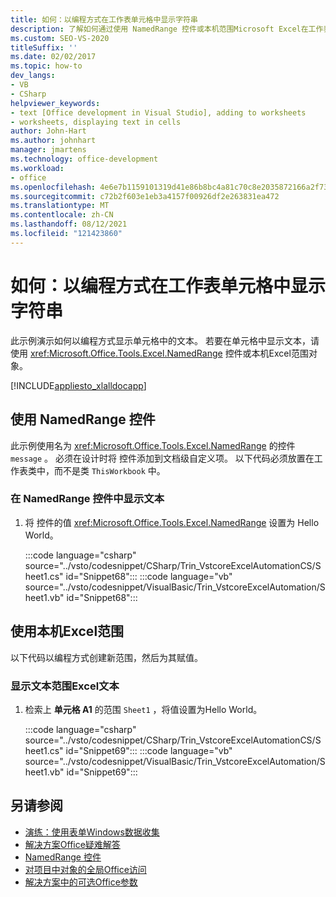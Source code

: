 ```yaml
---
title: 如何：以编程方式在工作表单元格中显示字符串
description: 了解如何通过使用 NamedRange 控件或本机范围Microsoft Excel在工作表单元格中以编程方式Excel字符串。
ms.custom: SEO-VS-2020
titleSuffix: ''
ms.date: 02/02/2017
ms.topic: how-to
dev_langs:
- VB
- CSharp
helpviewer_keywords:
- text [Office development in Visual Studio], adding to worksheets
- worksheets, displaying text in cells
author: John-Hart
ms.author: johnhart
manager: jmartens
ms.technology: office-development
ms.workload:
- office
ms.openlocfilehash: 4e6e7b1159101319d41e86b8bc4a81c70c8e2035872166a2f739e31dde64268c
ms.sourcegitcommit: c72b2f603e1eb3a4157f00926df2e263831ea472
ms.translationtype: MT
ms.contentlocale: zh-CN
ms.lasthandoff: 08/12/2021
ms.locfileid: "121423860"
---
```

# <a name="how-to-programmatically-display-a-string-in-a-worksheet-cell"></a>如何：以编程方式在工作表单元格中显示字符串
  此示例演示如何以编程方式显示单元格中的文本。 若要在单元格中显示文本，请使用 <xref:Microsoft.Office.Tools.Excel.NamedRange> 控件或本机Excel范围对象。

 [!INCLUDE[appliesto_xlalldocapp](../vsto/includes/appliesto-xlalldocapp-md.md)]

## <a name="use-a-namedrange-control"></a>使用 NamedRange 控件
 此示例使用名为 <xref:Microsoft.Office.Tools.Excel.NamedRange> 的控件 `message` 。 必须在设计时将 控件添加到文档级自定义项。 以下代码必须放置在工作表类中，而不是类 `ThisWorkbook` 中。

### <a name="to-display-text-in-a-namedrange-control"></a>在 NamedRange 控件中显示文本

1. 将 控件的值 <xref:Microsoft.Office.Tools.Excel.NamedRange> 设置为 Hello World。 

     :::code language="csharp" source="../vsto/codesnippet/CSharp/Trin_VstcoreExcelAutomationCS/Sheet1.cs" id="Snippet68":::
     :::code language="vb" source="../vsto/codesnippet/VisualBasic/Trin_VstcoreExcelAutomation/Sheet1.vb" id="Snippet68":::

## <a name="use-a-native-excel-range"></a>使用本机Excel范围
 以下代码以编程方式创建新范围，然后为其赋值。

### <a name="to-display-text-in-an-excel-range"></a>显示文本范围Excel文本

1. 检索上 **单元格 A1** 的范围 `Sheet1` ，将值设置为Hello World。

     :::code language="csharp" source="../vsto/codesnippet/CSharp/Trin_VstcoreExcelAutomationCS/Sheet1.cs" id="Snippet69":::
     :::code language="vb" source="../vsto/codesnippet/VisualBasic/Trin_VstcoreExcelAutomation/Sheet1.vb" id="Snippet69":::

## <a name="see-also"></a>另请参阅
- [演练：使用表单Windows数据收集](../vsto/walkthrough-collecting-data-using-a-windows-form.md)
- [解决方案Office疑难解答](../vsto/troubleshooting-office-solutions.md)
- [NamedRange 控件](../vsto/namedrange-control.md)
- [对项目中对象的全局Office访问](../vsto/global-access-to-objects-in-office-projects.md)
- [解决方案中的可选Office参数](../vsto/optional-parameters-in-office-solutions.md)
